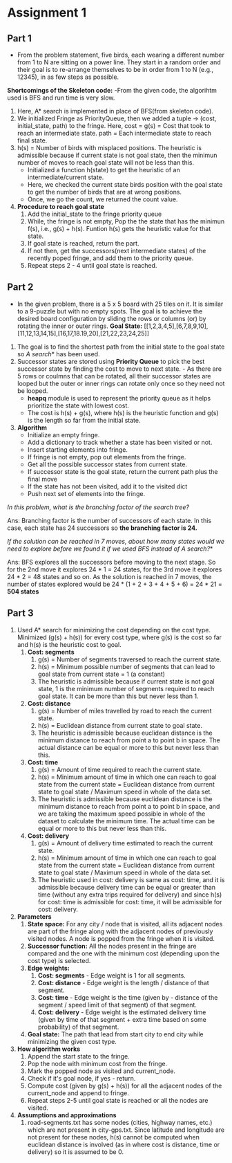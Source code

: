 # Assignment 1

## Part 1

- From the problem statement, five birds, each wearing a different number from 1 to N are sitting on a power line. They start in a random order and their      goal is to re-arrange themselves to be in order from 1 to N (e.g., 12345), in as few steps as possible.   

**Shortcomings of the Skeleton code:**
-From the given code, the algorihtm used is BFS and run time is very slow.


1. Here, A* search is implemented in place of BFS(from skeleton code). 
2. We initialized Fringe as PriorityQueue, then we added a tuple -> (cost, initial_state, path) to the fringe.
      Here, cost = g(s) = Cost that took to reach an intermediate state. 
            path = Each intermediate state to reach final state.
3. h(s) = Number of birds with misplaced positions. The heuristic is admissible because if current state is not goal state, then the minimun number of                 moves to reach goal state will not be less than this.
   - Initialized a function h(state) to get the heuristic of an intermediate/current state.
   - Here, we checked the current state birds position with the goal state to get the number of birds that are at wrong positions. 
   - Once, we go the count, we returned the count value.
4. **Procedure to reach goal state**
   1. Add the initial_state to the fringe priority queue
   2. While, the fringe is not empty, Pop the the state that has the minimun f(s), i.e., g(s) + h(s). Funtion h(s) gets the heuristic value for that state. 
   4. If goal state is reached, return the part.
   5. If not then, get the successors(next intermediate states) of the recently poped fringe, and add them to the priority queue. 
   6. Repeat steps 2 - 4 until goal state is reached.
   
## Part 2

- In the given problem, there is a 5 x 5 board with 25 tiles on it. It is similar to a 9-puzzle but with no empty spots. The goal is to achieve the desired board configuration by sliding the rows or columns (or) by rotating the inner or outer rings.
      **Goal State:** [[1,2,3,4,5],[6,7,8,9,10],[11,12,13,14,15],[16,17,18.19,20],[21,22,23,24,25]]

1. The goal is to find the shortest path from the initial state to the goal state so **A* search** has been used.
2. Successor states are stored using **Priority Queue** to pick the best successor state by finding the cost to move to next state.
       - As there are 5 rows or coulmns that can be rotated, all their successor states are looped but the outer or inner rings can rotate only once so they need not be looped.
      - **heapq** module is used to represent the priority queue as it helps prioritize the state with lowest cost.
      - The cost is h(s) + g(s), where h(s) is the heuristic function and g(s) is the length so far from the initial state.  
3. **Algorithm**
      - Initialize an empty fringe. 
      - Add a dictionary to track whether a state has been visited or not.
      - Insert starting elements into fringe.
      - If fringe is not empty, pop out elements from the fringe.
      - Get all the possible successor states from current state.
      - If successor state is the goal state, return the current path plus the final move
      - If the state has not been visited, add it to the visited dict
      - Push next set of elements into the fringe.

_In this problem, what is the branching factor of the search tree?_

Ans: Branching factor is the number of successors of each state. In this case, each state has 24 successors so **the branching factor is 24.**

**If the solution can be reached in 7 moves, about how many states would we need to explore before we
found it if we used BFS instead of A* search?**

Ans: BFS explores all the successors before moving to the next stage. So for the 2nd move it explores 24 * 1 = 24 states, for the 3rd move it explores 24 * 2 = 48 states and so on. 
As the solution is reached in 7 moves, the number of states explored would be 24 * (1 + 2 + 3 + 4 + 5 + 6) = 24 * 21 = **504 states**


## Part 3

1. Used A* search for minimizing the cost depending on the cost type. Minimized (g(s) + h(s)) for every cost type, where g(s) is the cost so far and h(s) is the heuristic cost to goal. 
   1. **Cost: segments**
      1. g(s) = Number of segments traversed to reach the current state.
      2. h(s) = Minimum possible number of segments that can lead to goal state from current state = 1 (a constant)
      3. The heuristic is admissible because if current state is not goal state, 1 is the minimum number of segments required to reach goal state. It can be more than this but never less than 1.
   2. **Cost: distance**
      1. g(s) = Number of miles travelled by road to reach the current state.
      2. h(s) = Euclidean distance from current state to goal state.
      3. The heuristic is admissible because euclidean distance is the minimum distance to reach from point a to point b in space. The actual distance can be equal or more to this but never less than this.
   3. **Cost: time**
      1. g(s) = Amount of time required to reach the current state.
      2. h(s) = Minimum amount of time in which one can reach to goal state from the current state = Euclidean distance from current state to goal state / Maximum speed in whole of the data set.
      3. The heuristic is admissible because euclidean distance is the minimum distance to reach from point a to point b in space, and we are taking the maximum speed possible in whole of the dataset to calculate the minimum time. The actual time can be equal or more to this but never less than this.
   4. **Cost: delivery**
      1. g(s) = Amount of delivery time estimated to reach the current state.
      2. h(s) = Minimum amount of time in which one can reach to goal state from the current state = Euclidean distance from current state to goal state / Maximum speed in whole of the data set.
      3. The heuristic used in cost: delivery is same as cost: time, and it is admissible because delivery time can be equal or greater than time (without any extra trips required for delivery) and since h(s) for cost: time is admissible for cost: time, it will be admissible for cost: delivery.
2. **Parameters**
   1. **State space:** For any city / node that is visited, all its adjacent nodes are part of the fringe along with the adjacent nodes of previously visited nodes. A node is popped from the fringe when it is visited.
   2. **Successor function:** All the nodes present in the fringe are compared and the one with the minimum cost (depending upon the cost type) is selected.
   3. **Edge weights:**
      1. **Cost: segments** - Edge weight is 1 for all segments.
      2. **Cost: distance** - Edge weight is the length / distance of that segment.
      3. **Cost: time** - Edge weight is the time (given by - distance of the segment / speed limit of that segment) of that segment.
      4. **Cost: delivery** - Edge weight is the estimated delivery time (given by time of that segment + extra time based on some probability) of that segment.
   4. **Goal state:** The path that lead from start city to end city while minimizing the given cost type.
3. **How algorithm works**
   1. Append the start state to the fringe.
   2. Pop the node with minimum cost from the fringe.
   3. Mark the popped node as visited and current_node.
   4. Check if it's goal node, if yes - return.
   5. Compute cost (given by g(s) + h(s)) for all the adjacent nodes of the current_node and append to fringe.
   6. Repeat steps 2-5 until goal state is reached or all the nodes are visited.
4. **Assumptions and approximations**
   1. road-segments.txt has some nodes (cities, highway names, etc.) which are not present in city-gps.txt. Since latitude and longitude are not present for these nodes, h(s) cannot be computed when euclidean distance is involved (as in where cost is distance, time or delivery) so it is assumed to be 0.
